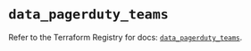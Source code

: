 # `data_pagerduty_teams`

Refer to the Terraform Registry for docs: [`data_pagerduty_teams`](https://registry.terraform.io/providers/pagerduty/pagerduty/3.30.0/docs/data-sources/teams).
